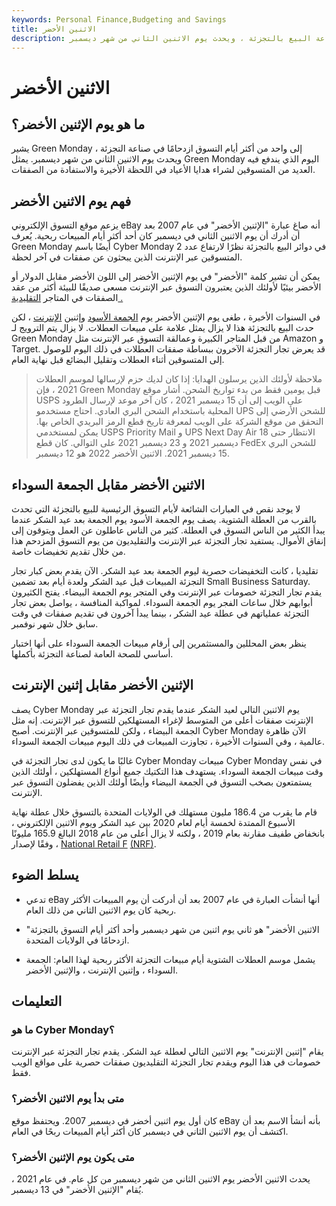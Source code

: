 ```yaml
---
keywords: Personal Finance,Budgeting and Savings
title: الاثنين الأخضر
description: الاثنين الأخضر يشير إلى واحد من أكثر أيام التسوق ازدحامًا في صناعة البيع بالتجزئة ، ويحدث يوم الاثنين الثاني من شهر ديسمبر.
---
```


# الاثنين الأخضر
## ما هو يوم الإثنين الأخضر؟

يشير Green Monday إلى واحد من أكثر أيام التسوق ازدحامًا في صناعة التجزئة ، ويحدث يوم الاثنين الثاني من شهر ديسمبر. يمثل Green Monday اليوم الذي يندفع فيه العديد من المتسوقين لشراء هدايا الأعياد في اللحظة الأخيرة والاستفادة من الصفقات.

## فهم يوم الاثنين الأخضر

يزعم موقع التسوق الإلكتروني eBay أنه صاغ عبارة "الإثنين الأخضر" في عام 2007 بعد أن أدرك أن يوم الاثنين الثاني في ديسمبر كان أحد أكثر أيام المبيعات ربحية. يُعرف Green Monday أيضًا باسم Cyber Monday 2 في دوائر البيع بالتجزئة نظرًا لارتفاع عدد المتسوقين عبر الإنترنت الذين يبحثون عن صفقات في آخر لحظة.

يمكن أن تشير كلمة "الأخضر" في يوم الإثنين الأخضر إلى اللون الأخضر مقابل الدولار أو الأخضر بيئيًا لأولئك الذين يعتبرون التسوق عبر الإنترنت مسعى صديقًا للبيئة أكثر من عقد الصفقات في المتاجر [التقليدية .](/brickandmortar)

في السنوات الأخيرة ، طغى يوم الإثنين الأخضر يوم [الجمعة الأسود](/blackfriday) وإثنين [الإنترنت](/cybermonday) ، لكن حدث البيع بالتجزئة هذا لا يزال يمثل علامة على مبيعات العطلات. لا يزال يتم الترويج لـ Green Monday من قبل المتاجر الكبيرة وعمالقة التسوق عبر الإنترنت مثل Amazon و Target. قد يعرض تجار التجزئة الآخرون ببساطة صفقات العطلات في ذلك اليوم للوصول إلى المتسوقين أثناء العطلات وتقليل البضائع قبل نهاية العام.

> ملاحظة لأولئك الذين يرسلون الهدايا: إذا كان لديك حزم لإرسالها لموسم العطلات 2021 ، فإن Green Monday قبل يومين فقط من بدء تواريخ الشحن. أشار موقع USPS على الويب إلى أن 15 ديسمبر 2021 ، كان آخر موعد لإرسال الطرود المحلية باستخدام الشحن البري العادي. احتاج مستخدمو UPS للشحن الأرضي إلى التحقق من موقع الشركة على الويب لمعرفة تاريخ قطع الرمز البريدي الخاص بها. يمكن لمستخدمي USPS Priority Mail و UPS Next Day Air الانتظار حتى 18 ديسمبر 2021 و 23 ديسمبر 2021 على التوالي. كان قطع FedEx للشحن البري 15 ديسمبر 2021. الاثنين الأخضر 2022 هو 12 ديسمبر.

>

## الاثنين الأخضر مقابل الجمعة السوداء

لا يوجد نقص في العبارات الشائعة لأيام التسوق الرئيسية للبيع بالتجزئة التي تحدث بالقرب من العطلة الشتوية. يصف يوم الجمعة الأسود يوم الجمعة بعد عيد الشكر عندما يبدأ الكثير من الناس التسوق في العطلة. كثير من الناس عاطلون عن العمل ويتوقون إلى إنفاق الأموال. يستفيد تجار التجزئة عبر الإنترنت والتقليديون من يوم التسوق المزدحم هذا من خلال تقديم تخفيضات خاصة.

تقليديا ، كانت التخفيضات حصرية ليوم الجمعة بعد عيد الشكر. الآن يقدم بعض كبار تجار التجزئة المبيعات قبل عيد الشكر ولعدة أيام بعد تضمين Small Business Saturday. يقدم تجار التجزئة خصومات عبر الإنترنت وفي المتجر يوم الجمعة البيضاء. يفتح الكثيرون أبوابهم خلال ساعات الفجر يوم الجمعة السوداء. لمواكبة المنافسة ، يواصل بعض تجار التجزئة عملياتهم في عطلة عيد الشكر ، بينما يبدأ آخرون في تقديم صفقات في وقت سابق خلال شهر نوفمبر.

ينظر بعض المحللين والمستثمرين إلى أرقام مبيعات الجمعة السوداء على أنها اختبار أساسي للصحة العامة لصناعة التجزئة بأكملها.

## الإثنين الأخضر مقابل إثنين الإنترنت

يصف Cyber Monday يوم الاثنين التالي لعيد الشكر عندما يقدم تجار التجزئة عبر الإنترنت صفقات أعلى من المتوسط لإغراء المستهلكين للتسوق عبر الإنترنت. إنه مثل الجمعة البيضاء ، ولكن للمتسوقين عبر الإنترنت. أصبح Cyber Monday الآن ظاهرة عالمية ، وفي السنوات الأخيرة ، تجاوزت المبيعات في ذلك اليوم مبيعات الجمعة السوداء.

غالبًا ما يكون لدى تجار التجزئة في Cyber Monday مبيعات Cyber Monday في نفس وقت مبيعات الجمعة السوداء. يستهدف هذا التكتيك جميع أنواع المستهلكين ، أولئك الذين يستمتعون بصخب التسوق في الجمعة البيضاء وأيضًا أولئك الذين يفضلون التسوق عبر الإنترنت.

قام ما يقرب من 186.4 مليون مستهلك في الولايات المتحدة بالتسوق خلال عطلة نهاية الأسبوع الممتدة لخمسة أيام لعام 2020 بين عيد الشكر ويوم الاثنين الإلكتروني ، بانخفاض طفيف مقارنة بعام 2019 ، ولكنه لا يزال أعلى من عام 2018 البالغ 165.9 مليونًا ، وفقًا لإصدار [National Retail F](/national-retail-federation-nrf) [(NRF)](/national-retail-federation-nrf).

## يسلط الضوء

- تدعي eBay أنها أنشأت العبارة في عام 2007 بعد أن أدركت أن يوم المبيعات الأكثر ربحية كان يوم الاثنين الثاني من ذلك العام.

- "الاثنين الأخضر" هو ثاني يوم اثنين من شهر ديسمبر وأحد أكثر أيام التسوق بالتجزئة ازدحامًا في الولايات المتحدة.

- يشمل موسم العطلات الشتوية أيام مبيعات التجزئة الأكثر ربحية لهذا العام: الجمعة السوداء ، وإثنين الإنترنت ، والإثنين الأخضر.

## التعليمات

### ما هو Cyber Monday؟

يقام "إثنين الإنترنت" يوم الاثنين التالي لعطلة عيد الشكر. يقدم تجار التجزئة عبر الإنترنت خصومات في هذا اليوم ويقدم تجار التجزئة التقليديون صفقات حصرية على مواقع الويب فقط.

### متى بدأ يوم الاثنين الأخضر؟

كان أول يوم اثنين أخضر في ديسمبر 2007. ويحتفظ موقع eBay بأنه أنشأ الاسم بعد أن اكتشف أن يوم الاثنين الثاني في ديسمبر كان أكثر أيام المبيعات ربحًا في العام.

### متى يكون يوم الإثنين الأخضر؟

يحدث الاثنين الأخضر يوم الاثنين الثاني من شهر ديسمبر من كل عام. في عام 2021 ، يُقام "الإثنين الأخضر" في 13 ديسمبر.

